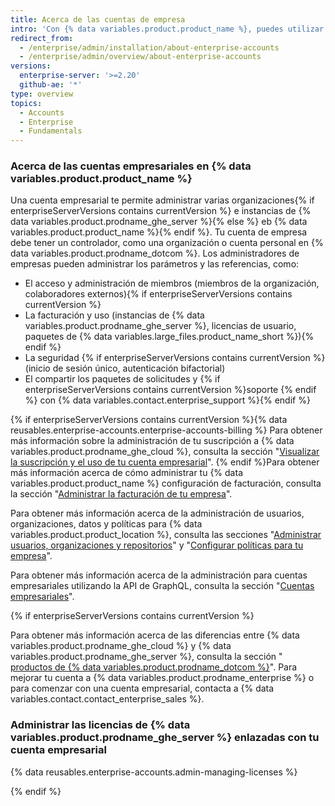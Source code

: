 ```yaml
---
title: Acerca de las cuentas de empresa
intro: 'Con {% data variables.product.product_name %}, puedes utilizar una cuenta empresarial para proporcionar a los administradores una visibilidad centralizada y la administración{% if enterpriseServerVersions contains currentVersion %} del uso de licencia y su facturación{% endif %}.'
redirect_from:
  - /enterprise/admin/installation/about-enterprise-accounts
  - /enterprise/admin/overview/about-enterprise-accounts
versions:
  enterprise-server: '>=2.20'
  github-ae: '*'
type: overview
topics:
  - Accounts
  - Enterprise
  - Fundamentals
---
```


### Acerca de las cuentas empresariales en {% data variables.product.product_name %}

Una cuenta empresarial te permite administrar varias organizaciones{% if enterpriseServerVersions contains currentVersion %} e instancias de {% data variables.product.prodname_ghe_server %}{% else %} eb {% data variables.product.product_name %}{% endif %}. Tu cuenta de empresa debe tener un controlador, como una organización o cuenta personal en {% data variables.product.prodname_dotcom %}. Los administradores de empresas pueden administrar los parámetros y las referencias, como:

- El acceso y administración de miembros (miembros de la organización, colaboradores externos){% if enterpriseServerVersions contains currentVersion %}
- La facturación y uso (instancias de {% data variables.product.prodname_ghe_server %}, licencias de usuario, paquetes de {% data variables.large_files.product_name_short %}){% endif %}
- La seguridad {% if enterpriseServerVersions contains currentVersion %}(inicio de sesión único, autenticación bifactorial)
- El compartir los paquetes de solicitudes y {% if enterpriseServerVersions contains currentVersion %}soporte {% endif %} con {% data variables.contact.enterprise_support %}{% endif %}

{% if enterpriseServerVersions contains currentVersion %}{% data reusables.enterprise-accounts.enterprise-accounts-billing %} Para obtener más información sobre la administración de tu suscripción a {% data variables.product.prodname_ghe_cloud %}, consulta la sección "[Visualizar la suscripción y el uso de tu cuenta empresarial](/articles/viewing-the-subscription-and-usage-for-your-enterprise-account)". {% endif %}Para obtener más información acerca de cómo administrar tu {% data variables.product.product_name %} configuración de facturación, consulta la sección "[Administrar la facturación de tu empresa](/admin/overview/managing-billing-for-your-enterprise)".

Para obtener más información acerca de la administración de usuarios, organizaciones, datos y políticas para {% data variables.product.product_location %}, consulta las secciones "[Administrar usuarios, organizaciones y repositorios](/admin/user-management)" y "[Configurar políticas para tu empresa](/admin/policies)".

Para obtener más información acerca de la administración para cuentas empresariales utilizando la API de GraphQL, consulta la sección "[Cuentas empresariales](/graphql/guides/managing-enterprise-accounts)".

{% if enterpriseServerVersions contains currentVersion %}

Para obtener más información acerca de las diferencias entre {% data variables.product.prodname_ghe_cloud %} y {% data variables.product.prodname_ghe_server %}, consulta la sección "[ productos de {% data variables.product.prodname_dotcom %}](/articles/githubs-products)". Para mejorar tu cuenta a {% data variables.product.prodname_enterprise %} o para comenzar con una cuenta empresarial, contacta a {% data variables.contact.contact_enterprise_sales %}.

### Administrar las licencias de {% data variables.product.prodname_ghe_server %} enlazadas con tu cuenta empresarial

{% data reusables.enterprise-accounts.admin-managing-licenses %}

{% endif %}
